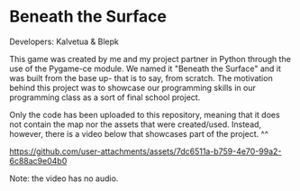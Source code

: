 # Beneath the Surface

Developers: Kalvetua & Blepk

This game was created by me and my project partner in Python through the use of the Pygame-ce module. We named it "Beneath the Surface" and it was built from the base up- that is to say, from scratch.
The motivation behind this project was to showcase our programming skills in our programming class as a sort of final school project.

Only the code has been uploaded to this repository, meaning that it does not contain the map nor the assets that were created/used. Instead, however, there is a video below that showcases part of the project. ^^

https://github.com/user-attachments/assets/7dc6511a-b759-4e70-99a2-6c88ac9e04b0

Note: the video has no audio.

